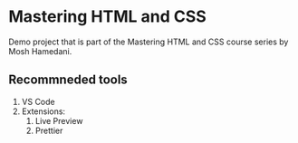 # Mastering HTML and CSS

Demo project that is part of the Mastering HTML and CSS course series by Mosh Hamedani.

## Recommneded tools

1. VS Code
2. Extensions:
   1. Live Preview
   2. Prettier